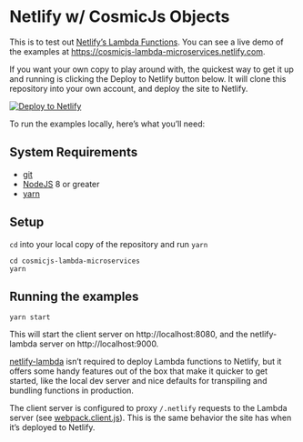 # Netlify w/ CosmicJs Objects

This is to test out [Netlify’s Lambda Functions](https://www.netlify.com/docs/functions). You can see a live
demo of the examples at https://cosmicjs-lambda-microservices.netlify.com.

If you want your own copy to play around with, the quickest way to get it up
and running is clicking the Deploy to Netlify button below. It will clone
this repository into your own account, and deploy the site to Netlify.

[![Deploy to Netlify](https://www.netlify.com/img/deploy/button.svg)](https://app.netlify.com/start/deploy?repository=https://github.com/aslanvaroqua/cosmicjs-lambda-microservices)

To run the examples locally, here’s what you’ll need:

## System Requirements

* [git](https://git-scm.com)
* [NodeJS](nodejs.org) 8 or greater
* [yarn](yarnpkg.com)

## Setup

`cd` into your local copy of the repository and run `yarn`

```
cd cosmicjs-lambda-microservices
yarn
```

## Running the examples

```
yarn start
```

This will start the client server on http://localhost:8080, and the netlify-lambda server on http://localhost:9000.

[netlify-lambda](https://github.com/netlify/netlify-lambda) isn’t required to deploy Lambda functions to Netlify, but it offers some handy features out of the box that make it quicker to get started, like the local dev server and nice defaults for transpiling and bundling functions in production.

The client server is configured to proxy `/.netlify` requests to the Lambda server (see [webpack.client.js](webpack.client.js)). This is the same behavior the site has when it’s deployed to Netlify.
